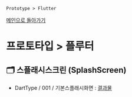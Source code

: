 ```
Prototype > Flutter
```
[메인으로 돌아가기](/README.md)

# 프로토타입 > 플루터 

## :card_index_dividers: 스플래시스크린 (SplashScreen)
- DartType / 001 / 기본스플래시화면 : [결과물](/Prototype-Flutter/DartType-SplashScreen-001.md)
